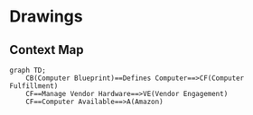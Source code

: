 # Drawings

## Context Map

``` mermaid
graph TD;
    CB(Computer Blueprint)==Defines Computer==>CF(Computer Fulfillment)
    CF==Manage Vendor Hardware==>VE(Vendor Engagement)
    CF==Computer Available==>A(Amazon)
```